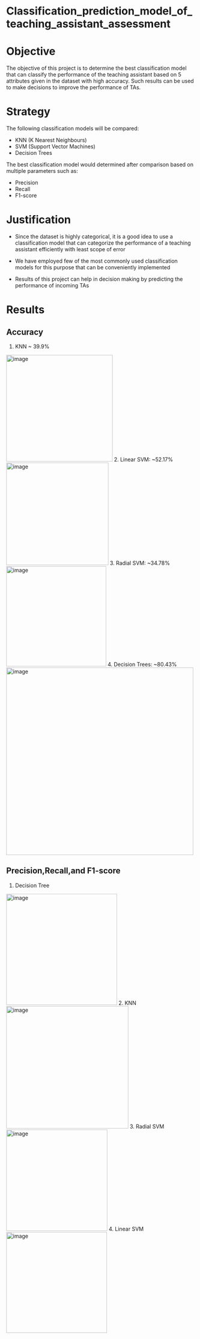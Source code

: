 # Classification_prediction_model_of_teaching_assistant_assessment 
# Objective

The objective of this project is to determine the best classification model that can classify the performance of the teaching assistant based on 5 attributes given in the dataset with high accuracy. Such results can be used to make decisions to improve the performance of TAs.

# Strategy

The following classification models will be compared:
* KNN (K Nearest Neighbours)
* SVM (Support Vector Machines)
* Decision Trees

The best classification model would determined after comparison based on multiple parameters such as:
* Precision
* Recall
* F1-score

# Justification

* Since the dataset is highly categorical, it is a good idea to use a classification model that can categorize the performance of a teaching assistant efficiently with least scope of error

* We have employed few of the most commonly used classification models for this purpose that can be conveniently implemented

* Results of this project can help in decision making by predicting the performance of incoming TAs

# Results

## Accuracy
1. KNN ~ 39.9%
<img width="283" alt="image" src="https://user-images.githubusercontent.com/86041798/153545586-a5f5fe16-6c7c-446c-b77b-28104a2026c0.png">
2. Linear SVM: ~52.17%
<img width="272" alt="image" src="https://user-images.githubusercontent.com/86041798/153545594-d06dfcfd-da1f-4147-b2ab-6052ba9db6ca.png">
3. Radial SVM: ~34.78%
<img width="266" alt="image" src="https://user-images.githubusercontent.com/86041798/153545602-265bc513-6e8c-40cd-be14-e8033a8c30a3.png">
4. Decision Trees: ~80.43%
<img width="498" alt="image" src="https://user-images.githubusercontent.com/86041798/153545606-5615af13-3847-48ae-9f27-fb36ffe03f09.png">





## Precision,Recall,and F1-score

1. Decision Tree
<img width="295" alt="image" src="https://user-images.githubusercontent.com/86041798/153545760-517772f7-d975-4552-b193-1fe0edd33b4e.png">
2. KNN
<img width="325" alt="image" src="https://user-images.githubusercontent.com/86041798/153545763-d9d7cf8d-2094-405f-a598-f340dbd33430.png">
3. Radial SVM
<img width="269" alt="image" src="https://user-images.githubusercontent.com/86041798/153545777-07b59937-4f10-4a9b-aff4-8588b09f7fe8.png">
4. Linear SVM
<img width="268" alt="image" src="https://user-images.githubusercontent.com/86041798/153545780-d24242c0-8ad1-48de-a724-55cd374f7ee4.png">










